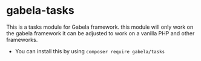 # gabela-tasks
This is a tasks module for Gabela framework. this module will only work on the gabela framework it can be adjusted to work on a vanilla PHP and other frameworks.

- You can install this by using `composer require gabela/tasks`
